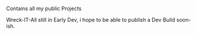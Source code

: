 Contains all my public Projects

Wreck-IT-All still in Early Dev, i hope to be able to publish a Dev Build soon-ish.
